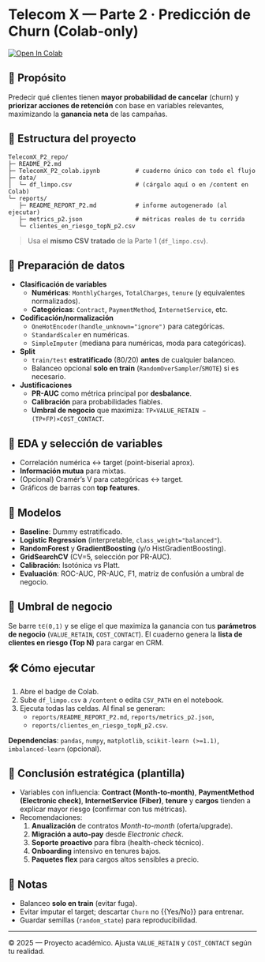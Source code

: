 # Telecom X — Parte 2 · Predicción de Churn (Colab-only)

[![Open In Colab](https://colab.research.google.com/assets/colab-badge.svg)](https://colab.research.google.com/github/Flacoca1970/Desafio_2_P2/blob/main/TelecomX_P2_colab.ipynb)

## 🎯 Propósito
Predecir qué clientes tienen **mayor probabilidad de cancelar** (churn) y **priorizar acciones de retención** con base en variables relevantes, maximizando la **ganancia neta** de las campañas.
## 📁 Estructura del proyecto
```
TelecomX_P2_repo/
├─ README_P2.md
├─ TelecomX_P2_colab.ipynb          # cuaderno único con todo el flujo
├─ data/
│  └─ df_limpo.csv                  # (cárgalo aquí o en /content en Colab)
└─ reports/
   ├─ README_REPORT_P2.md           # informe autogenerado (al ejecutar)
   ├─ metrics_p2.json               # métricas reales de tu corrida
   └─ clientes_en_riesgo_topN_p2.csv
```
> Usa el **mismo CSV tratado** de la Parte 1 (`df_limpo.csv`).
## 🧼 Preparación de datos
- **Clasificación de variables**
  - **Numéricas**: `MonthlyCharges`, `TotalCharges`, `tenure` (y equivalentes normalizados).
  - **Categóricas**: `Contract`, `PaymentMethod`, `InternetService`, etc.
- **Codificación/normalización**
  - `OneHotEncoder(handle_unknown="ignore")` para categóricas.
  - `StandardScaler` en numéricas.
  - `SimpleImputer` (mediana para numéricas, moda para categóricas).
- **Split**
  - `train/test` **estratificado** (80/20) **antes** de cualquier balanceo.
  - Balanceo opcional **solo en train** (`RandomOverSampler`/`SMOTE`) si es necesario.
- **Justificaciones**
  - **PR-AUC** como métrica principal por **desbalance**.
  - **Calibración** para probabilidades fiables.
  - **Umbral de negocio** que maximiza: `TP×VALUE_RETAIN − (TP+FP)×COST_CONTACT`.
## 🔎 EDA y selección de variables
- Correlación numérica ↔ target (point-biserial aprox).
- **Información mutua** para mixtas.
- (Opcional) Cramér’s V para categóricas ↔ target.
- Gráficos de barras con **top features**.
## 🤖 Modelos
- **Baseline**: Dummy estratificado.
- **Logistic Regression** (interpretable, `class_weight="balanced"`).
- **RandomForest** y **GradientBoosting** (y/o HistGradientBoosting).
- **GridSearchCV** (CV=5, selección por PR-AUC).
- **Calibración**: Isotónica vs Platt.
- **Evaluación**: ROC-AUC, PR-AUC, F1, matriz de confusión a umbral de negocio.
## 💸 Umbral de negocio
Se barre `t∈(0,1)` y se elige el que maximiza la ganancia con tus **parámetros de negocio** (`VALUE_RETAIN`, `COST_CONTACT`).
El cuaderno genera la **lista de clientes en riesgo (Top N)** para cargar en CRM.
## 🛠️ Cómo ejecutar
1. Abre el badge de Colab.
2. Sube `df_limpo.csv` a `/content` o edita `CSV_PATH` en el notebook.
3. Ejecuta todas las celdas. Al final se generan:
   - `reports/README_REPORT_P2.md`, `reports/metrics_p2.json`,
   - `reports/clientes_en_riesgo_topN_p2.csv`.

**Dependencias**: `pandas`, `numpy`, `matplotlib`, `scikit-learn (>=1.1)`, `imbalanced-learn` (opcional).
## 🧭 Conclusión estratégica (plantilla)
- Variables con influencia: **Contract (Month-to-month)**, **PaymentMethod (Electronic check)**, **InternetService (Fiber)**, **tenure** y **cargos** tienden a explicar mayor riesgo (confirmar con tus métricas).
- Recomendaciones:
  1) **Anualización** de contratos *Month-to-month* (oferta/upgrade).
  2) **Migración a auto-pay** desde *Electronic check*.
  3) **Soporte proactivo** para fibra (health-check técnico).
  4) **Onboarding** intensivo en tenures bajos.
  5) **Paquetes flex** para cargos altos sensibles a precio.
## 📌 Notas
- Balanceo **solo en train** (evitar fuga).
- Evitar imputar el target; descartar `Churn` no {{Yes/No}} para entrenar.
- Guardar semillas (`random_state`) para reproducibilidad.

---

© 2025 — Proyecto académico. Ajusta `VALUE_RETAIN` y `COST_CONTACT` según tu realidad.
